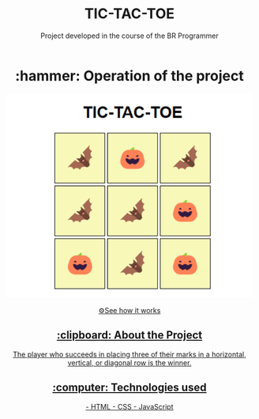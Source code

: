 

<h1 align="center" font-size="20px">TIC-TAC-TOE</h1>

<div align="center" >
   Project developed in the course of the BR Programmer
</div>
<br>

<h1 align="center" > :hammer: Operation of the project </h1>

<p align="center" >
<img  width="500px" src="/tic-tac-function.png" alt="modelo" >
</p>


<div align="center">
<a href="https://lorenagrazy.github.io/Tic-Tac-Toe/">⚙️See how it works</
<div/>  
  
<br>


<h2 align="center"> :clipboard: About the Project </h2>
  
   
<div align="center">
The player who succeeds in placing three of their marks in a horizontal, <br> vertical, or diagonal row is the winner.
</div>

<h2 align="center"> :computer: Technologies used </h2>
<div align="center">
- HTML
- CSS
- JavaScript

</div>
